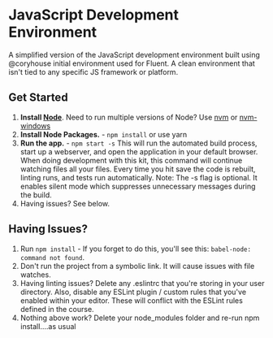 # JavaScript Development Environment

A simplified version of the JavaScript development environment built using @coryhouse initial environment used for Fluent.
A clean environment that isn't tied to any specific JS framework or platform.

## Get Started

1. **Install [Node](https://nodejs.org)**. Need to run multiple versions of Node? Use [nvm](https://github.com/creationix/nvm) or [nvm-windows](https://github.com/coreybutler/nvm-windows)
2. **Install Node Packages.** - `npm install` or use yarn
3. **Run the app.** - `npm start -s`
This will run the automated build process, start up a webserver, and open the application in your default browser. When doing development with this kit, this command will continue watching files all your files. Every time you hit save the code is rebuilt, linting runs, and tests run automatically. Note: The -s flag is optional. It enables silent mode which suppresses unnecessary messages during the build.
6. Having issues? See below.

## Having Issues?

1. Run `npm install` - If you forget to do this, you'll see this: `babel-node: command not found`.
2. Don't run the project from a symbolic link. It will cause issues with file watches.
4. Having linting issues? Delete any .eslintrc that you're storing in your user directory. Also, disable any ESLint plugin / custom rules that you've enabled within your editor. These will conflict with the ESLint rules defined in the course.
5. Nothing above work? Delete your node_modules folder and re-run npm install....as usual
